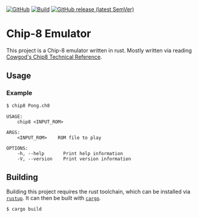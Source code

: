 [![GitHub](https://img.shields.io/github/license/jacobmillward/chip-8?label=License)](https://github.com/JacobMillward/chip-8/blob/main/LICENSE)
[![Build](https://github.com/JacobMillward/chip-8/actions/workflows/build.yml/badge.svg)](https://github.com/JacobMillward/chip-8/actions/workflows/build.yml) 
[![GitHub release (latest SemVer)](https://img.shields.io/github/v/release/jacobmillward/chip-8?label=Release)](https://github.com/JacobMillward/chip-8/releases/latest)

# Chip-8 Emulator

This project is a Chip-8 emulator written in rust. Mostly written via reading [Cowgod's Chip8 Technical Reference](http://devernay.free.fr/hacks/chip8/C8TECH10.HTM).

## Usage
### Example
```sh
$ chip8 Pong.ch8
```
```
USAGE:
    chip8 <INPUT_ROM>

ARGS:
    <INPUT_ROM>    ROM file to play

OPTIONS:
    -h, --help       Print help information
    -V, --version    Print version information
```

## Building


Building this project requires the rust toolchain, which can be installed via [`rustup`](https://rustup.rs/). It can then be built with [`cargo`](https://doc.rust-lang.org/cargo/).

```sh
$ cargo build
```